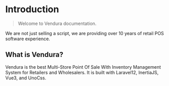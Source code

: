 # Introduction

> Welcome to Vendura documentation.

<note>

We are not just selling a script, we are providing over 10 years of retail POS software experience.

</note>

## What is Vendura?

Vendura is the best Multi-Store Point Of Sale With Inventory Management System for Retailers and Wholesalers. It is built with Laravel12, InertiaJS, Vue3, and UnoCss.
